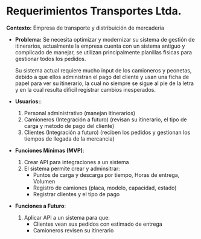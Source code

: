 # Requerimientos Transportes Ltda.

**Contexto:** Empresa de transporte y distribuición de mercaderia
  - **Problema:** Se necesita optimizar y modernizar su sistema de gestión de itinerarios, actualmente la empresa cuenta con un sistema antiguo y complicado de manejar, se utilizan principalmente planillas fisicas para gestionar todos los pedidos.
	
	Su sistema actual requiere mucho input de los camioneros y peonetas, debido a que ellos administran el pago del cliente y usan una ficha de papel para ver su itinerario, la cual no siempre se sigue al pie de la letra y en la cual resulta dificil registrar cambios inesperados.
 
  - **Usuarios:**:
    1. Personal administrativo (manejan itinerarios)
    2. Camioneros (Integración a futuro) (revisan su itinerario, el tipo de carga y metodo de pago del cliente)
    3. Clientes (Integración a futuro) (reciben los pedidos y gestionan los tiempos de llegada de la mercancia)
  - **Funciones Mínimas (MVP)**:
    1. Crear API para integraciones a un sistema
    2. El sistema permite crear y adminsitrar:
		- Puntos de carga y descarga por tiempo, Horas de entrega, Volumen
		- Registro de camiones (placa, modelo, capacidad, estado)
		- Registrar clientes y el tipo de pago
  - **Funciones a Futuro**:
	1. Aplicar API a un sistema para que:
		- Clientes vean sus pedidos con estimado de entrega
        - Camioneros revisen su itinerario
